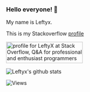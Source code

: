 ### Hello everyone! 👋

My name is Leftyx.

This is my Stackoverflow [profile](https://stackoverflow.com/users/219406/leftyx)

<a href="https://stackoverflow.com/users/219406/leftyx"><img src="https://stackoverflow.com/users/flair/219406.png" width="208" height="58" alt="profile for LeftyX at Stack Overflow, Q&amp;A for professional and enthusiast programmers" title="profile for LeftyX at Stack Overflow, Q&amp;A for professional and enthusiast programmers"></a>

<!--
**Leftyx/Leftyx** is a ✨ _special_ ✨ repository because its `README.md` (this file) appears on your GitHub profile.

Here are some ideas to get you started:

- 🔭 I’m currently working on ...
- 🌱 I’m currently learning ...
- 👯 I’m looking to collaborate on ...
- 🤔 I’m looking for help with ...
- 💬 Ask me about ...
- 📫 How to reach me: ...
- 😄 Pronouns: ...
- ⚡ Fun fact: ...
-->

![Leftyx's github stats](https://github-readme-stats.vercel.app/api?username=Leftyx&show_icons=true&theme=default&include_all_commits=true)

![Views](https://komarev.com/ghpvc/?username=Leftyx)
